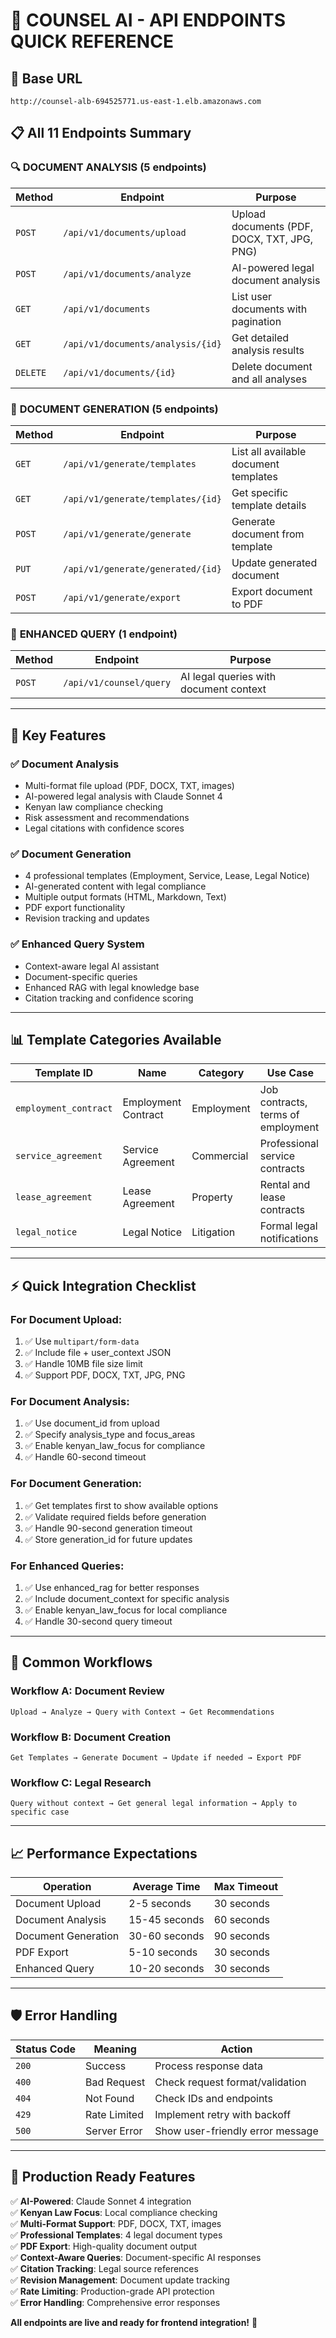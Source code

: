 # 🚀 COUNSEL AI - API ENDPOINTS QUICK REFERENCE

## 📍 Base URL
```
http://counsel-alb-694525771.us-east-1.elb.amazonaws.com
```

## 📋 All 11 Endpoints Summary

### 🔍 **DOCUMENT ANALYSIS (5 endpoints)**
| Method | Endpoint | Purpose |
|--------|----------|---------|
| `POST` | `/api/v1/documents/upload` | Upload documents (PDF, DOCX, TXT, JPG, PNG) |
| `POST` | `/api/v1/documents/analyze` | AI-powered legal document analysis |
| `GET` | `/api/v1/documents` | List user documents with pagination |
| `GET` | `/api/v1/documents/analysis/{id}` | Get detailed analysis results |
| `DELETE` | `/api/v1/documents/{id}` | Delete document and all analyses |

### 📄 **DOCUMENT GENERATION (5 endpoints)**
| Method | Endpoint | Purpose |
|--------|----------|---------|
| `GET` | `/api/v1/generate/templates` | List all available document templates |
| `GET` | `/api/v1/generate/templates/{id}` | Get specific template details |
| `POST` | `/api/v1/generate/generate` | Generate document from template |
| `PUT` | `/api/v1/generate/generated/{id}` | Update generated document |
| `POST` | `/api/v1/generate/export` | Export document to PDF |

### 🤖 **ENHANCED QUERY (1 endpoint)**
| Method | Endpoint | Purpose |
|--------|----------|---------|
| `POST` | `/api/v1/counsel/query` | AI legal queries with document context |

---

## 🔧 **Key Features**

### ✅ **Document Analysis**
- Multi-format file upload (PDF, DOCX, TXT, images)
- AI-powered legal analysis with Claude Sonnet 4
- Kenyan law compliance checking
- Risk assessment and recommendations
- Legal citations with confidence scores

### ✅ **Document Generation**
- 4 professional templates (Employment, Service, Lease, Legal Notice)
- AI-generated content with legal compliance
- Multiple output formats (HTML, Markdown, Text)
- PDF export functionality
- Revision tracking and updates

### ✅ **Enhanced Query System**
- Context-aware legal AI assistant
- Document-specific queries
- Enhanced RAG with legal knowledge base
- Citation tracking and confidence scoring

---

## 📊 **Template Categories Available**

| Template ID | Name | Category | Use Case |
|-------------|------|----------|----------|
| `employment_contract` | Employment Contract | Employment | Job contracts, terms of employment |
| `service_agreement` | Service Agreement | Commercial | Professional service contracts |
| `lease_agreement` | Lease Agreement | Property | Rental and lease contracts |
| `legal_notice` | Legal Notice | Litigation | Formal legal notifications |

---

## ⚡ **Quick Integration Checklist**

### **For Document Upload:**
1. ✅ Use `multipart/form-data`
2. ✅ Include file + user_context JSON
3. ✅ Handle 10MB file size limit
4. ✅ Support PDF, DOCX, TXT, JPG, PNG

### **For Document Analysis:**
1. ✅ Use document_id from upload
2. ✅ Specify analysis_type and focus_areas
3. ✅ Enable kenyan_law_focus for compliance
4. ✅ Handle 60-second timeout

### **For Document Generation:**
1. ✅ Get templates first to show available options
2. ✅ Validate required fields before generation
3. ✅ Handle 90-second generation timeout
4. ✅ Store generation_id for future updates

### **For Enhanced Queries:**
1. ✅ Use enhanced_rag for better responses
2. ✅ Include document_context for specific analysis
3. ✅ Enable kenyan_law_focus for local compliance
4. ✅ Handle 30-second query timeout

---

## 🔄 **Common Workflows**

### **Workflow A: Document Review**
```
Upload → Analyze → Query with Context → Get Recommendations
```

### **Workflow B: Document Creation**
```
Get Templates → Generate Document → Update if needed → Export PDF
```

### **Workflow C: Legal Research**
```
Query without context → Get general legal information → Apply to specific case
```

---

## 📈 **Performance Expectations**

| Operation | Average Time | Max Timeout |
|-----------|--------------|-------------|
| Document Upload | 2-5 seconds | 30 seconds |
| Document Analysis | 15-45 seconds | 60 seconds |
| Document Generation | 30-60 seconds | 90 seconds |
| PDF Export | 5-10 seconds | 30 seconds |
| Enhanced Query | 10-20 seconds | 30 seconds |

---

## 🛡️ **Error Handling**

| Status Code | Meaning | Action |
|-------------|---------|--------|
| `200` | Success | Process response data |
| `400` | Bad Request | Check request format/validation |
| `404` | Not Found | Check IDs and endpoints |
| `429` | Rate Limited | Implement retry with backoff |
| `500` | Server Error | Show user-friendly error message |

---

## 🎯 **Production Ready Features**

✅ **AI-Powered**: Claude Sonnet 4 integration  
✅ **Kenyan Law Focus**: Local compliance checking  
✅ **Multi-Format Support**: PDF, DOCX, TXT, images  
✅ **Professional Templates**: 4 legal document types  
✅ **PDF Export**: High-quality document output  
✅ **Context-Aware Queries**: Document-specific AI responses  
✅ **Citation Tracking**: Legal source references  
✅ **Revision Management**: Document update tracking  
✅ **Rate Limiting**: Production-grade API protection  
✅ **Error Handling**: Comprehensive error responses  

**All endpoints are live and ready for frontend integration!** 🚀
